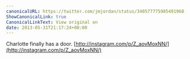 ```yaml
---
canonicalURL: https://twitter.com/jmjordan/status/340577775985491968
ShowCanonicalLink: true
CanonicalLinkText: View original on
date: 2013-05-31T21:17:24+00:00
---
```

Charlotte finally has a door. [http://instagram.com/p/Z_aovMoxNN/](http://instagram.com/p/Z_aovMoxNN/)